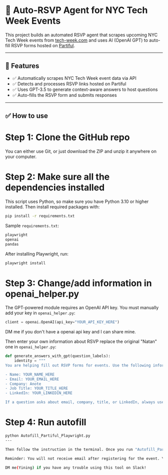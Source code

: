 
# 🧠 Auto-RSVP Agent for NYC Tech Week Events

This project builds an automated RSVP agent that scrapes upcoming NYC Tech Week events from [tech-week.com](https://www.tech-week.com/calendar) and uses AI (OpenAI GPT) to auto-fill RSVP forms hosted on [Partiful](https://partiful.com).

---

## 🚀 Features

- ✅ Automatically scrapes NYC Tech Week event data via API
- ✅ Detects and processes RSVP links hosted on Partiful
- ✅ Uses GPT-3.5 to generate context-aware answers to host questions
- ✅ Auto-fills the RSVP form and submits responses

---


## ✅ How to use

# Step 1: Clone the GitHub repo
You can either use Git, or just download the ZIP and unzip it anywhere on your computer.

# Step 2: Make sure all the dependencies installed
This script uses Python, so make sure you have Python 3.10 or higher installed.
Then install required packages with:

```bash
pip install -r requirements.txt
```

Sample `requirements.txt`:

```txt
playwright
openai
pandas
```

After installing Playwright, run:

```bash
playwright install
```
# Step 3: Change/add information in openai_helper.py

The GPT-powered module requires an OpenAI API key. You must manually add your key in `openai_helper.py`:

```python
client = openai.OpenAI(api_key="YOUR_API_KEY_HERE")
```
DM me if you don't have a openai api key and I can share mine.

Then enter your own information about RSVP replace the original "Natan" one in `openai_helper.py`:

```python
def generate_answers_with_gpt(question_labels):
    identity = """
You are helping fill out RSVP forms for events. Use the following information to answer:

- Name: YOUR_NAME_HERE
- Email: YOUR_EMAIL_HERE
- Company: Anote
- Job Title: YOUR_TITLE_HERE
- LinkedIn: YOUR_LINKEDIN_HERE

If a question asks about email, company, title, or LinkedIn, always use exactly the values above.
```

# Step 4: Run autofill

```bash
python Autofill_Partiful_Playwright.py
---

Then follow the instruction in the terminal. Once you run "Autofill_Partiful_Playwright.py", it will automatically pop up a chrome window of partiful website. You should then log in by yourself through SMS verification and then back to the terminal to press enter. After that, the program will start to RSVP for you automatically, and you should wait until all the over 1000 events were signed up. 

Reminder: You will not receive email after registering for the event. You will only receive SMS notifications or emails after the event host approve your attendence. 

DM me(Yining) if you have any trouble using this tool on Slack!
